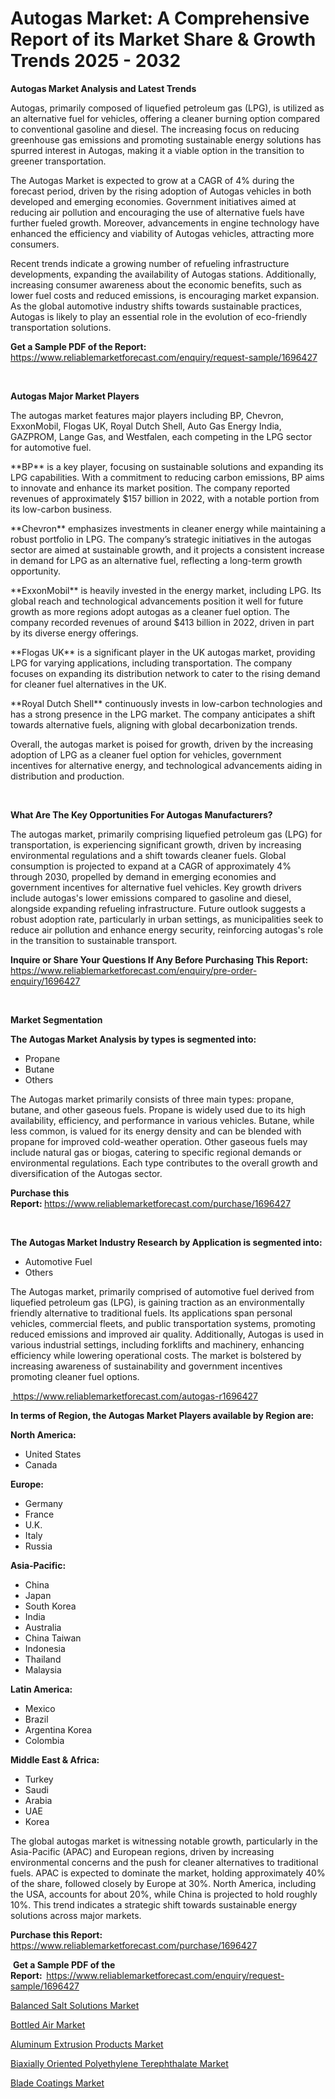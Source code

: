 <p><h1>Autogas Market: A Comprehensive Report of its Market Share & Growth Trends 2025 - 2032</h1></p><p><strong>Autogas Market Analysis and Latest Trends</strong></p>
<p><p>Autogas, primarily composed of liquefied petroleum gas (LPG), is utilized as an alternative fuel for vehicles, offering a cleaner burning option compared to conventional gasoline and diesel. The increasing focus on reducing greenhouse gas emissions and promoting sustainable energy solutions has spurred interest in Autogas, making it a viable option in the transition to greener transportation.</p><p>The Autogas Market is expected to grow at a CAGR of 4% during the forecast period, driven by the rising adoption of Autogas vehicles in both developed and emerging economies. Government initiatives aimed at reducing air pollution and encouraging the use of alternative fuels have further fueled growth. Moreover, advancements in engine technology have enhanced the efficiency and viability of Autogas vehicles, attracting more consumers.</p><p>Recent trends indicate a growing number of refueling infrastructure developments, expanding the availability of Autogas stations. Additionally, increasing consumer awareness about the economic benefits, such as lower fuel costs and reduced emissions, is encouraging market expansion. As the global automotive industry shifts towards sustainable practices, Autogas is likely to play an essential role in the evolution of eco-friendly transportation solutions.</p></p>
<p><strong>Get a Sample PDF of the Report:&nbsp;</strong> <a href="https://www.reliablemarketforecast.com/enquiry/request-sample/1696427?utm_campaign=1169&utm_medium=2&utm_source=Github&utm_content=ia&utm_term=01042025&utm_id=autogas">https://www.reliablemarketforecast.com/enquiry/request-sample/1696427</a></p>
<p>&nbsp;</p>
<p><strong>Autogas Major Market Players</strong></p>
<p><p>The autogas market features major players including BP, Chevron, ExxonMobil, Flogas UK, Royal Dutch Shell, Auto Gas Energy India, GAZPROM, Lange Gas, and Westfalen, each competing in the LPG sector for automotive fuel.</p><p>**BP** is a key player, focusing on sustainable solutions and expanding its LPG capabilities. With a commitment to reducing carbon emissions, BP aims to innovate and enhance its market position. The company reported revenues of approximately $157 billion in 2022, with a notable portion from its low-carbon business.</p><p>**Chevron** emphasizes investments in cleaner energy while maintaining a robust portfolio in LPG. The company’s strategic initiatives in the autogas sector are aimed at sustainable growth, and it projects a consistent increase in demand for LPG as an alternative fuel, reflecting a long-term growth opportunity.</p><p>**ExxonMobil** is heavily invested in the energy market, including LPG. Its global reach and technological advancements position it well for future growth as more regions adopt autogas as a cleaner fuel option. The company recorded revenues of around $413 billion in 2022, driven in part by its diverse energy offerings.</p><p>**Flogas UK** is a significant player in the UK autogas market, providing LPG for varying applications, including transportation. The company focuses on expanding its distribution network to cater to the rising demand for cleaner fuel alternatives in the UK.</p><p>**Royal Dutch Shell** continuously invests in low-carbon technologies and has a strong presence in the LPG market. The company anticipates a shift towards alternative fuels, aligning with global decarbonization trends.</p><p>Overall, the autogas market is poised for growth, driven by the increasing adoption of LPG as a cleaner fuel option for vehicles, government incentives for alternative energy, and technological advancements aiding in distribution and production.</p></p>
<p>&nbsp;</p>
<p><strong>What Are The Key Opportunities For Autogas Manufacturers?</strong></p>
<p><p>The autogas market, primarily comprising liquefied petroleum gas (LPG) for transportation, is experiencing significant growth, driven by increasing environmental regulations and a shift towards cleaner fuels. Global consumption is projected to expand at a CAGR of approximately 4% through 2030, propelled by demand in emerging economies and government incentives for alternative fuel vehicles. Key growth drivers include autogas's lower emissions compared to gasoline and diesel, alongside expanding refueling infrastructure. Future outlook suggests a robust adoption rate, particularly in urban settings, as municipalities seek to reduce air pollution and enhance energy security, reinforcing autogas's role in the transition to sustainable transport.</p></p>
<p><strong>Inquire or Share Your Questions If Any Before Purchasing This Report:</strong> <a href="https://www.reliablemarketforecast.com/enquiry/pre-order-enquiry/1696427?utm_campaign=1169&utm_medium=2&utm_source=Github&utm_content=ia&utm_term=01042025&utm_id=autogas">https://www.reliablemarketforecast.com/enquiry/pre-order-enquiry/1696427</a></p>
<p>&nbsp;</p>
<p><strong>Market Segmentation</strong></p>
<p><strong>The Autogas Market Analysis by types is segmented into:</strong></p>
<p><ul><li>Propane</li><li>Butane</li><li>Others</li></ul></p>
<p><p>The Autogas market primarily consists of three main types: propane, butane, and other gaseous fuels. Propane is widely used due to its high availability, efficiency, and performance in various vehicles. Butane, while less common, is valued for its energy density and can be blended with propane for improved cold-weather operation. Other gaseous fuels may include natural gas or biogas, catering to specific regional demands or environmental regulations. Each type contributes to the overall growth and diversification of the Autogas sector.</p></p>
<p><strong>Purchase this Report:&nbsp;</strong><a href="https://www.reliablemarketforecast.com/purchase/1696427?utm_campaign=1169&utm_medium=2&utm_source=Github&utm_content=ia&utm_term=01042025&utm_id=autogas">https://www.reliablemarketforecast.com/purchase/1696427</a></p>
<p>&nbsp;</p>
<p><strong>The Autogas Market Industry Research by Application is segmented into:</strong></p>
<p><ul><li>Automotive Fuel</li><li>Others</li></ul></p>
<p><p>The Autogas market, primarily comprised of automotive fuel derived from liquefied petroleum gas (LPG), is gaining traction as an environmentally friendly alternative to traditional fuels. Its applications span personal vehicles, commercial fleets, and public transportation systems, promoting reduced emissions and improved air quality. Additionally, Autogas is used in various industrial settings, including forklifts and machinery, enhancing efficiency while lowering operational costs. The market is bolstered by increasing awareness of sustainability and government incentives promoting cleaner fuel options.</p></p>
<p><a href="https://www.reliablemarketforecast.com/autogas-r1696427?utm_campaign=1169&utm_medium=2&utm_source=Github&utm_content=ia&utm_term=01042025&utm_id=autogas">&nbsp;https://www.reliablemarketforecast.com/autogas-r1696427</a></p>
<p><strong>In terms of Region, the Autogas Market Players available by Region are:</strong></p>
<p>
    <p> <strong> North America: </strong>
        <ul>
            <li>United States</li>
            <li>Canada</li>
        </ul>
        </p> 
    <p> <strong> Europe: </strong>
        <ul>
            <li>Germany</li>
            <li>France</li>
            <li>U.K.</li>
            <li>Italy</li>
            <li>Russia</li>
        </ul>
        </p> 
    <p> <strong> Asia-Pacific: </strong>
        <ul>
            <li>China</li>
            <li>Japan</li>
            <li>South Korea</li>
            <li>India</li>
            <li>Australia</li>
            <li>China Taiwan</li>
            <li>Indonesia</li>
            <li>Thailand</li>
            <li>Malaysia</li>
        </ul>
        </p> 
    <p> <strong> Latin America: </strong>
        <ul>
            <li>Mexico</li>
            <li>Brazil</li>
            <li>Argentina Korea</li>
            <li>Colombia</li>
        </ul>
        </p> 
    <p> <strong> Middle East & Africa: </strong>
        <ul>
            <li>Turkey</li>
            <li>Saudi</li>
            <li>Arabia</li>
            <li>UAE</li>
            <li>Korea</li>
        </ul>
    </p>
    </p>
<p><p>The global autogas market is witnessing notable growth, particularly in the Asia-Pacific (APAC) and European regions, driven by increasing environmental concerns and the push for cleaner alternatives to traditional fuels. APAC is expected to dominate the market, holding approximately 40% of the share, followed closely by Europe at 30%. North America, including the USA, accounts for about 20%, while China is projected to hold roughly 10%. This trend indicates a strategic shift towards sustainable energy solutions across major markets.</p></p>
<p><strong>Purchase this Report: </strong><a href="https://www.reliablemarketforecast.com/purchase/1696427?utm_campaign=1169&utm_medium=2&utm_source=Github&utm_content=ia&utm_term=01042025&utm_id=autogas">https://www.reliablemarketforecast.com/purchase/1696427</a></p>
<p>&nbsp;<strong>Get a Sample PDF of the Report:&nbsp;&nbsp;</strong><a href="https://www.reliablemarketforecast.com/enquiry/request-sample/1696427?utm_campaign=1169&utm_medium=2&utm_source=Github&utm_content=ia&utm_term=01042025&utm_id=autogas">https://www.reliablemarketforecast.com/enquiry/request-sample/1696427</a></p>
<p><strong></strong></p>
<p><p><a href="https://github.com/akramisabtu/Market-Research-Report-List-1/blob/main/balanced-salt-solutions-market.md?utm_campaign=1169&utm_medium=2&utm_source=Github&utm_content=ia&utm_term=01042025&utm_id=autogas">Balanced Salt Solutions Market</a></p><p><a href="https://github.com/Mayankdeswa/Market-Research-Report-List-1/blob/main/bottled-air-market.md?utm_campaign=1169&utm_medium=2&utm_source=Github&utm_content=ia&utm_term=01042025&utm_id=autogas">Bottled Air Market</a></p><p><a href="https://github.com/omduthkevork/Market-Research-Report-List-1/blob/main/aluminum-extrusion-products-market.md?utm_campaign=1169&utm_medium=2&utm_source=Github&utm_content=ia&utm_term=01042025&utm_id=autogas">Aluminum Extrusion Products Market</a></p><p><a href="https://github.com/cherrivacius/Market-Research-Report-List-1/blob/main/biaxially-oriented-polyethylene-terephthalate-market.md?utm_campaign=1169&utm_medium=2&utm_source=Github&utm_content=ia&utm_term=01042025&utm_id=autogas">Biaxially Oriented Polyethylene Terephthalate Market</a></p><p><a href="https://github.com/mafuzakirju/Market-Research-Report-List-1/blob/main/blade-coatings-market.md?utm_campaign=1169&utm_medium=2&utm_source=Github&utm_content=ia&utm_term=01042025&utm_id=autogas">Blade Coatings Market</a></p></p>